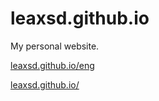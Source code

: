 # leaxsd.github.io
My personal website.

[leaxsd.github.io/eng](https://leaxsd.github.io/eng)

[leaxsd.github.io/](https://leaxsd.github.io/)

